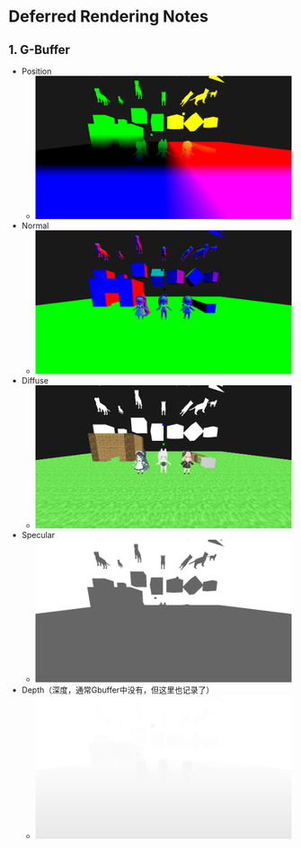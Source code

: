 # Deferred Rendering Notes

## 1. G-Buffer

* Position
  * ![image-20240422223835901](./deferred_rendering/image-20240422223835901.png)
* Normal
  * ![image-20240422235100084](./deferred_rendering/image-20240422235100084.png)
* Diffuse
  * ![image-20240422230336660](./deferred_rendering/image-20240422230336660.png)
* Specular
  * ![image-20240422223934387](./deferred_rendering/image-20240422223934387.png)
* Depth（深度，通常Gbuffer中没有，但这里也记录了）
  * ![image-20240422224144865](./deferred_rendering/image-20240422224144865.png)

